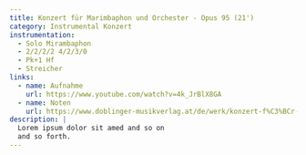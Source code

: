 ```yaml
---
title: Konzert für Marimbaphon und Orchester - Opus 95 (21')
category: Instrumental Konzert
instrumentation:
  - Solo Mirambaphon
  - 2/2/2/2 4/2/3/0
  - Pk+1 Hf
  - Streicher
links:
  - name: Aufnahme
    url: https://www.youtube.com/watch?v=4k_JrBlX8GA
  - name: Noten
    url: https://www.doblinger-musikverlag.at/de/werk/konzert-f%C3%BCr-marimbaphon-und-orchester$0
description: |
  Lorem ipsum dolor sit amed and so on
  and so forth.
---
```

